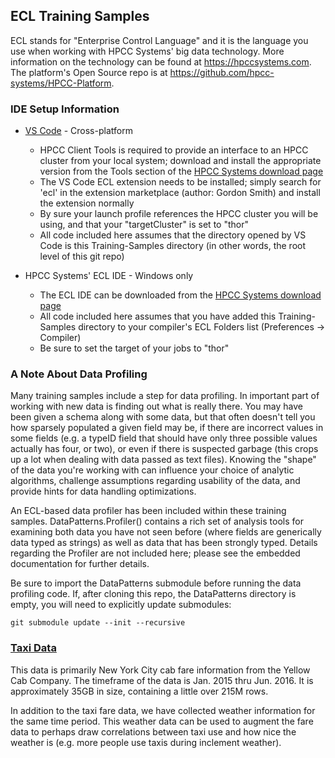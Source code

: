 ## ECL Training Samples

ECL stands for "Enterprise Control Language" and it is the language you use when
working with HPCC Systems' big data technology.  More information on the
technology can be found at https://hpccsystems.com.  The platform's Open Source
repo is at https://github.com/hpcc-systems/HPCC-Platform.


### IDE Setup Information

* [VS Code](https://code.visualstudio.com) - Cross-platform
	* HPCC Client Tools is required to provide an interface to an HPCC cluster from
your local system; download and install the appropriate version from the Tools
section of the [HPCC Systems download page](https://hpccsystems.com/download)
	* The VS Code ECL extension needs to be installed; simply search for 'ecl' in
the extension marketplace (author: Gordon Smith) and install the extension
normally
	* By sure your launch profile references the HPCC cluster you will be using, and
that your "targetCluster" is set to "thor"
	* All code included here assumes that the directory opened by VS Code is this
Training-Samples directory (in other words, the root level of this git repo)

* HPCC Systems' ECL IDE - Windows only
	* The ECL IDE can be downloaded from the [HPCC Systems download
page](https://hpccsystems.com/download)
	* All code included here assumes that you have added this Training-Samples
directory to your compiler's ECL Folders list (Preferences -> Compiler)
	* Be sure to set the target of your jobs to "thor"


### A Note About Data Profiling

Many training samples include a step for data profiling.  In important part of
working with new data is finding out what is really there.  You may have been
given a schema along with some data, but that often doesn't tell you how
sparsely populated a given field may be, if there are incorrect values in some
fields (e.g. a typeID field that should have only three possible values actually
has four, or two), or even if there is suspected garbage (this crops up a lot
when dealing with data passed as text files).  Knowing the "shape" of the data
you're working with can influence your choice of analytic algorithms, challenge
assumptions regarding usability of the data, and provide hints for data handling
optimizations.

An ECL-based data profiler has been included within these training samples. 
DataPatterns.Profiler() contains a rich set of analysis tools for
examining both data you have not seen before (where fields are generically data
typed as strings) as well as data that has been strongly typed.  Details
regarding the Profiler are not included here; please see the embedded
documentation for further details.

Be sure to import the DataPatterns submodule before running the data profiling
code.  If, after cloning this repo, the DataPatterns directory is empty, you
will need to explicitly update submodules:

	git submodule update --init --recursive

### [Taxi Data](Taxi)

This data is primarily New York City cab fare information from the Yellow Cab
Company.  The timeframe of the data is Jan. 2015 thru Jun. 2016.  It is
approximately 35GB in size, containing a little over 215M rows.

In addition to the taxi fare data, we have collected weather information for the
same time period.  This weather data can be used to augment the fare data to
perhaps draw correlations between taxi use and how nice the weather is (e.g.
more people use taxis during inclement weather).